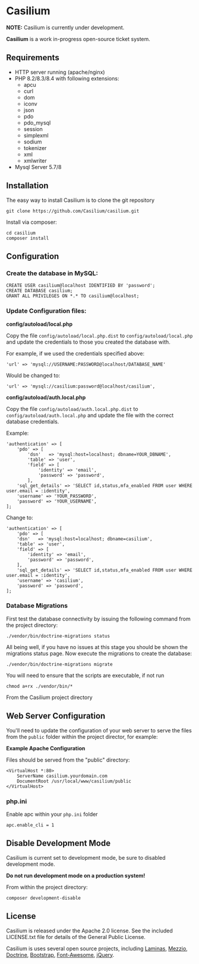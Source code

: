 # Casilium


**NOTE:** Casilium is currently under development.

**Casilium** is a work in-progress open-source ticket system.

## Requirements

  * HTTP server running (apache/nginx)
  * PHP 8.2/8.3/8.4 with following extensions:
    * apcu
    * curl
    * dom
    * iconv
    * json
    * pdo
    * pdo_mysql
    * session
    * simplexml
    * sodium
    * tokenizer
    * xml
    * xmlwriter
  * Mysql Server 5.7/8
  
## Installation

The easy way to install Casilium is to clone the git repository

    git clone https://github.com/Casilium/casilium.git

Install via composer:

    cd casilium
    composer install
    
## Configuration


### Create the database in MySQL:

    CREATE USER casilium@localhost IDENTIFIED BY 'password';
    CREATE DATABASE casilium;
    GRANT ALL PRIVILEGES ON *.* TO casilium@localhost;

### Update Configuration files:

**config/autoload/local.php**

Copy the file `config/autoload/local.php.dist` to `config/autoload/local.php` 
and update the credentials to those you created the database with.

For example, if we used the credentials specified above:

    'url' => 'mysql://USERNAME:PASSWORD@localhost/DATABASE_NAME'

Would be changed to:

    'url' => 'mysql://casilium:password@localhost/casilium',

**config/autoload/auth.local.php**

Copy the file `config/autoload/auth.local.php.dist` to `config/autoload/auth.local.php`
and update the file with the correct database credentials.

Example:

    'authentication' => [
        'pdo' => [
            'dsn'   => 'mysql:host=localhost; dbname=YOUR_DBNAME',
            'table' => 'user',
            'field' => [
                'identity' => 'email',
                'password' => 'password',
            ],
        'sql_get_details' => 'SELECT id,status,mfa_enabled FROM user WHERE user.email = :identity',
        'username' => 'YOUR_PASSWORD',
        'password' => 'YOUR_USERNAME',
    ];

Change to:

    'authentication' => [
        'pdo' => [
        'dsn'   => 'mysql:host=localhost; dbname=casilium',
        'table' => 'user',
        'field' => [
            'identity' => 'email',
            'password' => 'password',
        ],
        'sql_get_details' => 'SELECT id,status,mfa_enabled FROM user WHERE user.email = :identity',
        'username' => 'casilium',
        'password' => 'password',
    ];

### Database Migrations
    
First test the database connectivity by issuing the following command from the project
directory:

    ./vendor/bin/doctrine-migrations status

All being well, if you have no issues at this stage you should be shown the migrations status page.
Now execute the migrations to create the database:

    ./vendor/bin/doctrine-migrations migrate


You will need to ensure that the scripts are executable, if not run
    
    chmod a+rx ./vendor/bin/*

From the Casilium project directory

## Web Server Configuration

You'll need to update the configuration of your web server to serve the files from the
`public` folder within the project director, for example:

**Example Apache Configuration**

Files should be served from the "public" directory:

    <VirtualHost *:80>
        ServerName casilium.yourdomain.com
        DocumentRoot /usr/local/www/casilium/public
    </VirtualHost>     

### php.ini

Enable apc within your `php.ini` folder

    apc.enable_cli = 1

## Disable Development Mode

Casilium is current set to development mode,
be sure to disabled development mode.

**Do not run development mode on a production system!**

From within the project directory:

    composer development-disable

License
-------
Casilium is released under the Apache 2.0 license. See the included LICENSE.txt
file for details of the General Public License.

Casilium is uses several open source projects, including
[Laminas](https://getlaminas.org/),
[Mezzio](https://docs.mezzio.dev/),
[Doctrine](https://www.doctrine-project.org/),
[Bootstrap](https://getbootstrap.com/),
[Font-Awesome](https://fontawesome.com/),
[jQuery](https://jquery.com/).

